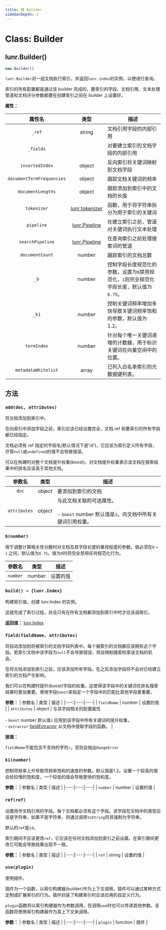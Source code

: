 ```yaml
---
title: 类 Builder
sidebarDepth: 3
---
```


# Class: Builder

## lunr.Builder()

```js
new Builder()
```

`lunr.Builder`对一组文档执行索引，并返回`lunr.index`的实例，以便进行查询。

索引的所有配置都是通过该 builder 完成的，要索引的字段、文档引用、文本处理管道和文档评分参数都要在创建索引之前在 builder 上设置好。

[lunr.tokenizer]:https://lunrjs.com/docs/lunr.html#.tokenizer
[lunr.Pipeline]:https://lunrjs.com/docs/lunr.Pipeline.html


**属性：**

| 属性名 | 类型 | 描述 |
|:---:|:---:|----|
| `_ref` | string | 文档引用字段的内部引用 |
| `_fields` || 对要建立索引的文档字段的内部引用 |
| `invertedIndex` | object | 反向索引将关键词映射到文档字段 |
| `documentTermFrequencies` | object | 跟踪文档关键词的频率 |
| `documentLengths` | object | 跟踪添加到索引中的文档的长度 |
| `tokenizer` | [lunr.tokenizer][lunr.tokenizer] | 函数，用于将字符串拆分为用于索引的关键词 |
| `pipeline` | [lunr.Pipeline][lunr.Pipeline] | 在建立索引之前，管道对关键词执行文本处理 |
| `searchPipeline` | [lunr.Pipeline][lunr.Pipeline] | 在查询索引之前处理搜索词的管道 |
| `documentCount` | number | 跟踪索引的文档总数 |
| `_b` | number | 控制字段长度规范化的参数，设置为`0`禁用规范化，`1`则完全规范化字段长度，默认值为`0.75`。 |
| `_k1` | number | 控制关键词频率增加多快导致关键词频率饱和的参数，默认值为1.2。 |
| `termIndex` | number | 针对每个唯一关键词递增的计数器，用于标识关键词在向量空间中的位置。 |
| `metadataWhitelist` | array | 已列入白名单索引的元数据键列表。 |

## 方法

### `add(doc, attributes)`

将文档添加到索引中。

在向索引中添加字段之前，索引应该已经设置完全，文档 ref 和要索引的所有字段都已经指定。

文档必须有 ref 指定的字段名(默认情况下是'id')，它应该为索引定义所有字段，尽管`null`或`undefined`的值不会导致错误。

可以在构建时对整个文档提升权重(boost)。对文档提升权重表示该文档在搜索结果中的排名应该高于其他文档。

| 参数名 | 类型 | 描述 |
|:---:|:---:|----|
| `doc` | object | 要添加到索引的文档 |
| `attributes` | object | 与此文档关联的可选属性。<br /><br />- `boost` number 默认值是`1`。向文档中所有关键词引用权重。|

### `b(number)`

用于调整计算相关性分数时对文档及其字段长度的重视程度的参数。值必须在`0` ~ `1` 之间，默认值为`0.75`。值为`0`时将完全禁用任何规范化行为。

| 参数名 | 类型 | 描述 |
|:---:|:---:|----|
| `number` | number | 设置的值 |

[lunr.Index]:https://lunrjs.com/docs/lunr.Index.html

### `build() → {lunr.Index}`

构建索引值，创建 lunr.Index 的实例。

这就完成了索引过程，并且只有在所有文档都添加到索引中时才应该调用它。

**返回值：** [lunr.Index][lunr.Index]

### `field(fieldName, attributes)`

将自动添加到将被索引的文档字段列表中。每个被索引的文档都应该拥有这个字段。若索引文档中该字段为`null`不会导致错误，但会限制搜索检索该文档的机会。

在将文档添加到索引之前，应该添加所有字段。在之后添加字段将不会对已经建立索引的文档产生影响。

我们可以在构建时提升(boost)字段的权重。这使得该字段中的关键词在排名搜索结果时更加重要。使用字段`boost`来指定一个字段中的匹配比其他字段更重要。

[fieldExtractor]:https://lunrjs.com/docs/global.html#fieldExtractor

**参数：**
| 参数名 | 类型 | 描述 |
|:---:|:---:|----|
| `fieldName` | number | 设置的值 |
| `attributes` | object | 与该字段相关的配置属性<br /><br />- `boost` number 默认值`1` 应用到该字段中所有关键词的提升权重。<br />- `extractor` [fieldExtractor][fieldExtractor] 从文档中提取字段的函数。 |

**报错：**

`fieldName`不能包含不支持的字符`/`，否则会抛出`RangeError`

### `k1(number)`

控制项频率上升导致项频率饱和的速度的参数。默认值是1.2。设置一个较高的值会给较慢的饱和度，一个较低的值会导致更快的饱和度。

**参数：**
| 参数名 | 类型 | 描述 |
|:---:|:---:|----|
| `number` | number | 设置的值 |

### `ref(ref)`

设置用作文档引用的字段。每个文档都必须有这个字段。该字段在文档中的类型应该是字符串，如果不是字符串，则通过调用`toString`将其强制为字符串。

默认的`ref`是`id`。

索引期间不应该更改`ref`，它应该在任何文档添加到索引之前设置。在索引期间更改它可能会导致结果出现不一致。

**参数：**
| 参数名 | 类型 | 描述 |
|:---:|:---:|----|
| `ref` | string | 设置的值 |


### `use(plugin)`

使用插件。

插件为一个函数，以索引构建器(builder)作为上下文调用。插件可以通过某种方式定制或扩展索引的行为。插件封装了构建索引时应该应用的自定义行为。

`plugin`函数将以索引构建器作为参数调用，在调用`use`时也可以传递其他参数。该函数将使用索引构建器作为其上下文来调用。


**参数：**
| 参数名 | 类型 | 描述 |
|:---:|:---:|----|
| `plugin` | function | 插件 |
